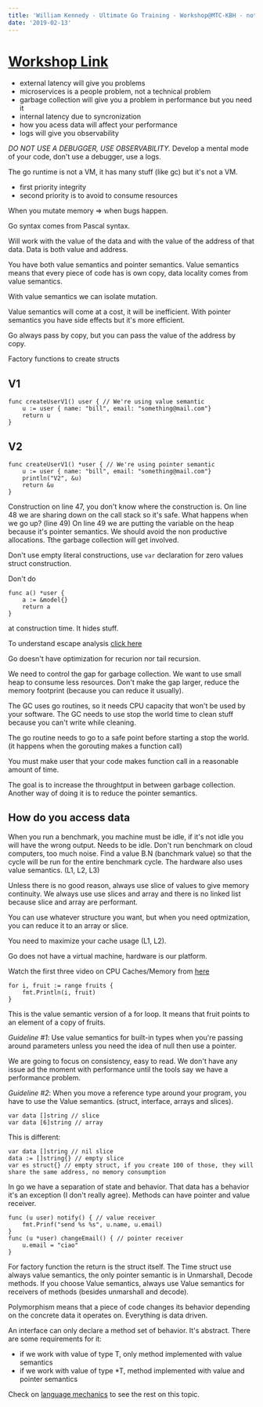 ```yaml
---
title: 'William Kennedy - Ultimate Go Training - Workshop@MTC-KBH - notes day 1'
date: '2019-02-13'
---
```

# [Workshop Link](https://github.com/ardanlabs/gotraining)

- external latency will give you problems
- microservices is a people problem, not a technical problem
- garbage collection will give you a problem in performance but you need it
- internal latency due to syncronization
- how you acess data will affect your performance
- logs will give you observability

*DO NOT USE A DEBUGGER, USE OBSERVABILITY.*
Develop a mental mode of your code, don't use a debugger, use a logs.

The go runtime is not a VM, it has many stuff (like gc) but it's not a VM.

- first priority integrity
- second priority is to avoid to consume resources

When you mutate memory => when bugs happen.

Go syntax comes from Pascal syntax.

Will work with the value of the data and with the value of the address of that data.
Data is both value and address.

You have both value semantics and pointer semantics.
Value semantics means that every piece of code has is own copy, data locality comes from value semantics.

With value semantics we can isolate mutation.

Value semantics will come at a cost, it will be inefficient.
With pointer semantics you have side effects but it's more efficient.

Go always pass by copy, but you can pass the value of the address by copy.

Factory functions to create structs

## V1

```golang
func createUserV1() user { // We're using value semantic
    u := user { name: "bill", email: "something@mail.com"}
    return u
}
```

## V2

```golang
func createUserV1() *user { // We're using pointer semantic
    u := user { name: "bill", email: "something@mail.com"}
    println("V2", &u)
    return &u
}
```

Construction on line 47, you don't know where the construction is.
On line 48 we are sharing down on the call stack so it's safe.
What happens when we go up? (line 49)
On line 49 we are putting the variable on the heap because it's pointer semantics.
We should avoid the non productive allocations.
Tthe garbage collection will get involved.

Don't use empty literal constructions, use `var` declaration for zero values struct construction.

Don't do

```golang
func a() *user {
    a := &model{}
    return a
}
```

at construction time. It hides stuff.

To understand escape analysis [click here](http://www.agardner.me/golang/garbage/collection/gc/escape/analysis/2015/10/18/go-escape-analysis.html)

Go doesn't have optimization for recurion nor tail recursion.

We need to control the gap for garbage collection. We want to use small heap to consume less resources.
Don't make the gap larger, reduce the memory footprint (because you can reduce it usually).

The GC uses go routines, so it needs CPU capacity that won't be used by your software.
The GC needs to use stop the world time to clean stuff because you can't write while cleaning.

The go routine needs to go to a safe point before starting a stop the world. (it happens when the gorouting makes a function call)

You must make user that your code makes function call in a reasonable amount of time.

The goal is to increase the throughtput in between garbage collection.
Another way of doing it is to reduce the pointer semantics.

## How do you access data

When you run a benchmark, you machine must be idle, if it's not idle you will have the wrong output. Needs to be idle.
Don't run benchmark on cloud computers, too much noise.
Find a value B.N (banchmark value) so that the cycle will be run for the entire benchmark cycle.
The hardware also uses value semantics. (L1, L2, L3)

Unless there is no good reason, always use slice of values to give memory continuity.
We always use use slices and array and there is no linked list because slice and array are performant.

You can use whatever structure you want, but when you need optmization, you can reduce it to an array or slice.

You need to maximize your cache usage (L1, L2).

Go does not have a virtual machine, hardware is our platform.

Watch the first three video on CPU Caches/Memory from [here](https://github.com/ardanlabs/gotraining)

```golang
for i, fruit := range fruits {
    fmt.Println(i, fruit)
}
```

This is the value semantic version of a for loop.
It means that fruit points to an element of a copy of fruits.

*Guideline #1*: Use value semantics for built-in types when you're passing around parameters unless you need the idea of null then use a pointer.

We are going to focus on consistency, easy to read. We don't have any issue ad the moment with performance until the tools say we have a performance problem.

*Guideline #2*: When you move a reference type around your program, you have to use the Value semantics. (struct, interface, arrays and slices).

```golang
var data []string // slice
var data [6]string // array
```

This is different:

```golang
var data []string // nil slice
data := []string{} // empty slice
var es struct{} // empty struct, if you create 100 of those, they will share the same address, no memory consumption
```

In go we have a separation of state and behavior. That data has a behavior it's an exception (I don't really agree).
Methods can have pointer and value receiver.

```golang
func (u user) notify() { // value receiver
    fmt.Prinf("send %s %s", u.name, u.email)
}
func (u *user) changeEmail() { // pointer receiver
    u.email = "ciao"
}
```

For factory function the return is the struct itself.
The Time struct use always value semantics, the only pointer semantic is in Unmarshall, Decode methods.
If you choose Value semantics, always use Value semantics for receivers of methods (besides unmarshall and decode).

Polymorphism means that a piece of code changes its behavior depending on the concrete data it operates on.
Everything is data driven.

An interface can only declare a method set of behavior. It's abstract.
There are some requirements for it:

- if we work with value of type T, only method implemented with value semantics
- if we work with value of type *T, method implemented with value and pointer semantics

Check on [language mechanics](https://github.com/ardanlabs/gotraining/blob/master/topics/courses/go/language/README.md) to see the rest on this topic.